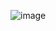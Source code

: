 
![image](https://user-images.githubusercontent.com/40190878/209232814-c94d67a9-ae7a-4ebb-8d5d-3a62fca68818.png)
